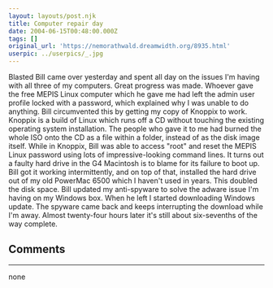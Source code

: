 ```yaml
---
layout: layouts/post.njk
title: Computer repair day
date: 2004-06-15T00:48:00.000Z
tags: []
original_url: 'https://nemorathwald.dreamwidth.org/8935.html'
userpic: ../userpics/_.jpg
---
```

Blasted Bill came over yesterday and spent all day on the issues I'm having with all three of my computers. Great progress was made. Whoever gave the free MEPIS Linux computer which he gave me had left the admin user profile locked with a password, which explained why I was unable to do anything. Bill circumvented this by getting my copy of Knoppix to work. Knoppix is a build of Linux which runs off a CD without touching the existing operating system installation. The people who gave it to me had burned the whole ISO onto the CD as a file within a folder, instead of as the disk image itself. While in Knoppix, Bill was able to access "root" and reset the MEPIS Linux password using lots of impressive-looking command lines. It turns out a faulty hard drive in the G4 Macintosh is to blame for its failure to boot up. Bill got it working intermittently, and on top of that, installed the hard drive out of my old PowerMac 6500 which I haven't used in years. This doubled the disk space. Bill updated my anti-spyware to solve the adware issue I'm having on my Windows box. When he left I started downloading Windows update. The spyware came back and keeps interrupting the download while I'm away. Almost twenty-four hours later it's still about six-sevenths of the way complete.

## Comments

---

none
